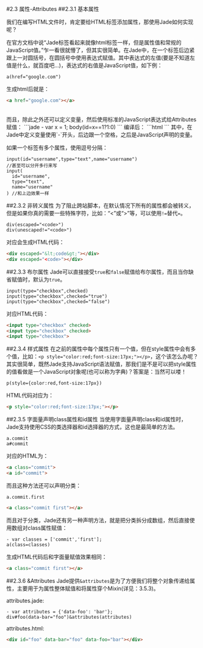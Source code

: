 #2.3 属性-Attributes
##2.3.1 基本属性

我们在编写HTML文件时，肯定要给HTML标签添加属性，那使用Jade如何实现呢？

在官方文档中说“Jade标签看起来就像html标签一样，但是属性值和常规的JavaScript值。”乍一看很就懵了，但其实很简单。在Jade中，在一个标签后边紧跟上一对圆括号，在圆括号中使用表达式赋值。其中表达式的左值(要是不知道左值是什么，就百度吧...)，表达式的右值是JavaScript值，如下例：
```jade
a(href="google.com")
```
生成html后就是：
```html
<a href="google.com"></a>
```
<br>
而且，除此之外还可以定义变量，然后使用标准的JavaScript表达式给Attributes赋值：
```jade
- var x = 1;
body(id=x==1?1:0)
```
编译后：
```html
<body id="1"></body>
```
其中，在Jade中定义变量使用`-`开头，后边跟一个空格，之后是JavaScript声明的变量。

如果一个标签有多个属性，使用逗号分隔：
```jade
input(id="username",type="text",name="username")
//甚至可以分开多行来写
input(
  id="username",
  type="text",
  name="username"
) //和上边效果一样
```
##2.3.2 非转义属性
为了阻止跨站脚本，在默认情况下所有的属性都会被转义，但是如果你真的需要一些特殊字符，比如：“<”或“>”等，可以使用`!=`替代`=`。
```jade
div(escaped="<code>")
div(unescaped!="<code>")
```
对应会生成HTML代码：
```html
<div escaped="&lt;code&gt;"></div>
<div escaped="<code>"></div>
```
##2.3.3 布尔属性
Jade可以直接接受`true`和`false`赋值给布尔属性，而且当你缺省赋值时，默认为`true`。
```jade
input(type="checkbox",checked)
input(type="checkbox",checked="true")
input(type="checkbox",checked="false")
```
对应HTML代码：
```html
<input type="checkbox" checked>
<input type="checkbox" checked>
<input type="checkbox">
```
##2.3.4 样式属性
在之前的属性中每个属性只有一个值，但在style属性中会有多个值，比如：`<p style="color:red;font-size:17px;"></p>`，这个该怎么办呢？<br>其实很简单，既然Jade支持JavaScript语法赋值，那我们是不是可以把style属性的值看做是一个JavaScript对象呢(也可以称为字典)？答案是：当然可以喽！
```jade
p(style={color:red,font-size:17px})
```
HTML代码对应为：
```html
<p style="color:red;font-size:17px;"></p>
```
##2.3.5 字面量声明class属性和id属性
当使用字面量声明class和id属性时，Jade支持使用CSS的类选择器和id选择器的方式，这也是最简单的方法。
```jade
a.commit
a#commit
```
对应的HTML为：
```html
<a class="commit">
<a id="commit">
```
而且这种方法还可以声明分类：
```jade
a.commit.first
```
```html
<a class="commit first"></a>
```
而且对于分类，Jade还有另一种声明方法，就是把分类拆分成数组，然后直接使用数组对class属性赋值：
```jade
- var classes = ['commit','first'];
a(class=classes)
```
生成HTML代码后和字面量赋值效果相同：
```html
<a class="commit first"></a>
```

##2.3.6 &Attributes
Jade提供`&attributes`是为了方便我们将整个对象传递给属性，主要用于为属性整体赋值和将属性穿个Mixin(详见：3.5.3)。

attributes.jade:
```jade
- var attributes = {'data-foo': 'bar'};
div#foo(data-bar="foo")&attributes(attributes)
```
attributes.html:
```html
<div id="foo" data-bar="foo" data-foo="bar"></div>
```